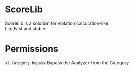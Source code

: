 # ScoreLib
ScoreLib is a solution for violation calculation-like  
Lite,Fast and stable

# Permissions
`sl.Category.bypass` Bypass the Analyzer from the Category
